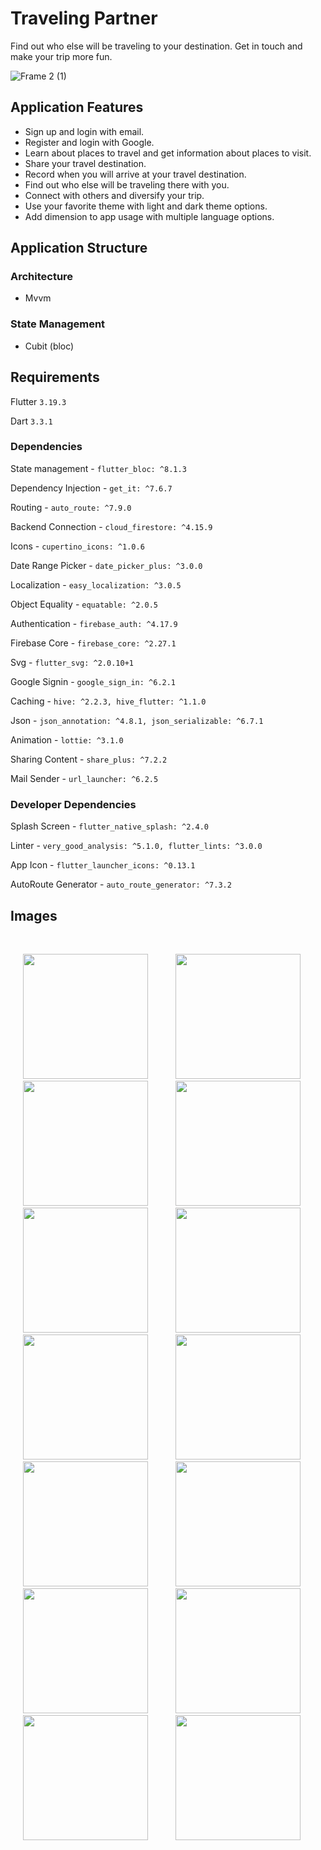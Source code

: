 # Traveling Partner

Find out who else will be traveling to your destination. Get in touch and make your trip more fun.

![Frame 2 (1)](https://github.com/suleymangunes/traveling-partner/assets/62201710/34b0b376-63ad-47f3-8315-b2d8650f15b3)


## Application Features

- Sign up and login with email.
- Register and login with Google.
- Learn about places to travel and get information about places to visit.
- Share your travel destination.
- Record when you will arrive at your travel destination.
- Find out who else will be traveling there with you.
- Connect with others and diversify your trip.
- Use your favorite theme with light and dark theme options.
- Add dimension to app usage with multiple language options.

## Application Structure

### Architecture

- Mvvm

### State Management

- Cubit (bloc)

## Requirements

Flutter `3.19.3`

Dart `3.3.1`

### Dependencies

State management - `flutter_bloc: ^8.1.3`

Dependency Injection - `get_it: ^7.6.7`

Routing - `auto_route: ^7.9.0`

Backend Connection - `cloud_firestore: ^4.15.9`

Icons - `cupertino_icons: ^1.0.6 `

Date Range Picker - `date_picker_plus: ^3.0.0`

Localization - `easy_localization: ^3.0.5`

Object Equality - `equatable: ^2.0.5`

Authentication - `firebase_auth: ^4.17.9`

Firebase Core - `firebase_core: ^2.27.1`

Svg - `flutter_svg: ^2.0.10+1`

Google Signin - `google_sign_in: ^6.2.1`

Caching - `hive: ^2.2.3, hive_flutter: ^1.1.0`

Json - `json_annotation: ^4.8.1, json_serializable: ^6.7.1`

Animation - `lottie: ^3.1.0`

Sharing Content - `share_plus: ^7.2.2`

Mail Sender - `url_launcher: ^6.2.5`

### Developer Dependencies

Splash Screen - `flutter_native_splash: ^2.4.0`

Linter - `very_good_analysis: ^5.1.0, flutter_lints: ^3.0.0`

App Icon - `flutter_launcher_icons: ^0.13.1`

AutoRoute Generator - `auto_route_generator: ^7.3.2`

## Images

<br>
<p float="left">
  <img hspace="20"  src="https://github.com/suleymangunes/traveling-partner/assets/62201710/5c047cd4-764f-4190-8927-e3ae4902f535" width="200" />
  <img hspace="20" src="https://github.com/suleymangunes/traveling-partner/assets/62201710/97f4b342-3a13-4933-b302-b09098799174" width="200" />
  <img hspace="20" src="https://github.com/suleymangunes/traveling-partner/assets/62201710/5e9092b3-2cd4-4788-9a87-b62420497f8d" width="200" />
  <img hspace="20" src="https://github.com/suleymangunes/traveling-partner/assets/62201710/5f11627c-293e-4395-a005-ee08d0d6b0a6" width="200" />
  <img hspace="20" src="https://github.com/suleymangunes/traveling-partner/assets/62201710/841705c3-4380-4acd-b884-b7c56dd5a631" width="200" />
  <img hspace="20" src="https://github.com/suleymangunes/traveling-partner/assets/62201710/08b5ea03-d7b3-4f72-a15f-1586cc50d82e" width="200" />
  <img hspace="20" src="https://github.com/suleymangunes/traveling-partner/assets/62201710/8255eee9-47d6-442d-92da-24d11e8aa2b4" width="200" />
  <img hspace="20" src="https://github.com/suleymangunes/traveling-partner/assets/62201710/50086a11-d31f-4fff-8552-b4b1dfc06523" width="200" />
  <img hspace="20" src="https://github.com/suleymangunes/traveling-partner/assets/62201710/76039c10-ef72-46ed-b2d0-40e7260a3f44" width="200" />
  <img hspace="20" src="https://github.com/suleymangunes/traveling-partner/assets/62201710/6f9b8115-5a6c-4fcd-995f-858baf50b503" width="200" />
  <img hspace="20" src="https://github.com/suleymangunes/traveling-partner/assets/62201710/2cab0d28-86ef-4321-a2b7-05cea9a9e63d" width="200" />
  <img hspace="20" src="https://github.com/suleymangunes/traveling-partner/assets/62201710/7ddd4966-740f-40e5-a18c-5212ebe96231" width="200" />
  <img hspace="20" src="https://github.com/suleymangunes/traveling-partner/assets/62201710/4b32ccae-2a1f-4f89-9d3f-6db97da2cc3a" width="200" />
  <img hspace="20" src="https://github.com/suleymangunes/traveling-partner/assets/62201710/31aa9309-20f7-4880-92b3-1d3b5ee16c05" width="200" />
</p>
<br>


